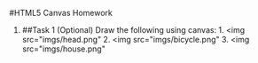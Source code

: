 #HTML5 Canvas Homework

1.    ##Task 1 (Optional)
    Draw the following using canvas:
    1.    <img src="imgs/head.png"
    2.    <img src="imgs/bicycle.png"
    3.    <img src="imgs/house.png"
